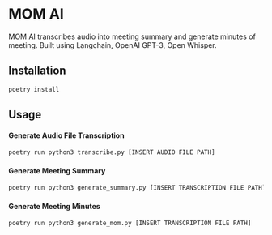 # MOM AI

MOM AI transcribes audio into meeting summary and generate minutes of meeting. Built using Langchain, OpenAI GPT-3, Open Whisper.

## Installation

```bash
poetry install
```

## Usage

#### Generate Audio File Transcription
```bash
poetry run python3 transcribe.py [INSERT AUDIO FILE PATH]
```

#### Generate Meeting Summary
```bash
poetry run python3 generate_summary.py [INSERT TRANSCRIPTION FILE PATH]
```
#### Generate Meeting Minutes
```bash
poetry run python3 generate_mom.py [INSERT TRANSCRIPTION FILE PATH]
```